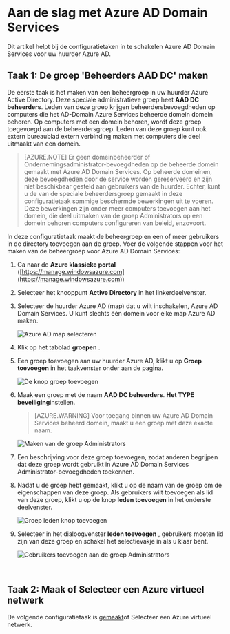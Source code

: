 <properties
    pageTitle="Azure AD Domain Services: De groep Administrators van AAD DC maken | Microsoft Azure"
    description="Aan de slag met Azure Active Directory Domain Services"
    services="active-directory-ds"
    documentationCenter=""
    authors="mahesh-unnikrishnan"
    manager="stevenpo"
    editor="curtand"/>

<tags
    ms.service="active-directory-ds"
    ms.workload="identity"
    ms.tgt_pltfrm="na"
    ms.devlang="na"
    ms.topic="article"
    ms.date="10/03/2016"
    ms.author="maheshu"/>

# <a name="get-started-with-azure-ad-domain-services"></a>Aan de slag met Azure AD Domain Services

Dit artikel helpt bij de configuratietaken in te schakelen Azure AD Domain Services voor uw huurder Azure AD.

## <a name="task-1-create-the-aad-dc-administrators-group"></a>Taak 1: De groep 'Beheerders AAD DC' maken
De eerste taak is het maken van een beheergroep in uw huurder Azure Active Directory. Deze speciale administratieve groep heet **AAD DC beheerders**. Leden van deze groep krijgen beheerdersbevoegdheden op computers die het AD-Domain Azure Services beheerde domein domein behoren. Op computers met een domein behoren, wordt deze groep toegevoegd aan de beheerdersgroep. Leden van deze groep kunt ook extern bureaublad extern verbinding maken met computers die deel uitmaakt van een domein.  

> [AZURE.NOTE] Er geen domeinbeheerder of Ondernemingsadministrator-bevoegdheden op de beheerde domein gemaakt met Azure AD Domain Services. Op beheerde domeinen, deze bevoegdheden door de service worden gereserveerd en zijn niet beschikbaar gesteld aan gebruikers van de huurder. Echter, kunt u de van de speciale beheerdersgroep gemaakt in deze configuratietaak sommige beschermde bewerkingen uit te voeren. Deze bewerkingen zijn onder meer computers toevoegen aan het domein, die deel uitmaken van de groep Administrators op een domein behoren computers configureren van beleid, enzovoort.

In deze configuratietaak maakt de beheergroep en een of meer gebruikers in de directory toevoegen aan de groep. Voer de volgende stappen voor het maken van de beheergroep voor Azure AD Domain Services:

1. Ga naar de **Azure klassieke portal** ([https://manage.windowsazure.com](https://manage.windowsazure.com))

2. Selecteer het knooppunt **Active Directory** in het linkerdeelvenster.

3. Selecteer de huurder Azure AD (map) dat u wilt inschakelen, Azure AD Domain Services. U kunt slechts één domein voor elke map Azure AD maken.

    ![Azure AD map selecteren](./media/active-directory-domain-services-getting-started/select-aad-directory.png)

4. Klik op het tabblad **groepen** .

5. Een groep toevoegen aan uw huurder Azure AD, klikt u op **Groep toevoegen** in het taakvenster onder aan de pagina.

    ![De knop groep toevoegen](./media/active-directory-domain-services-getting-started/add-group-button.png)

6. Maak een groep met de naam **AAD DC beheerders**. **Het TYPE** **beveiliging**instellen.

    > [AZURE.WARNING] Voor toegang binnen uw Azure AD Domain Services beheerd domein, maakt u een groep met deze exacte naam.

    ![Maken van de groep Administrators](./media/active-directory-domain-services-getting-started/create-admin-group.png)

7. Een beschrijving voor deze groep toevoegen, zodat anderen begrijpen dat deze groep wordt gebruikt in Azure AD Domain Services Administrator-bevoegdheden toekennen.

8. Nadat u de groep hebt gemaakt, klikt u op de naam van de groep om de eigenschappen van deze groep. Als gebruikers wilt toevoegen als lid van deze groep, klikt u op de knop **leden toevoegen** in het onderste deelvenster.

    ![Groep leden knop toevoegen](./media/active-directory-domain-services-getting-started/add-group-members-button.png)

9. Selecteer in het dialoogvenster **leden toevoegen** , gebruikers moeten lid zijn van deze groep en schakel het selectievakje in als u klaar bent.

    ![Gebruikers toevoegen aan de groep Administrators](./media/active-directory-domain-services-getting-started/add-group-members.png)

<br>

## <a name="task-2-create-or-select-an-azure-virtual-network"></a>Taak 2: Maak of Selecteer een Azure virtueel netwerk
De volgende configuratietaak is [gemaakt](active-directory-ds-getting-started-vnet.md)of Selecteer een Azure virtueel netwerk.
